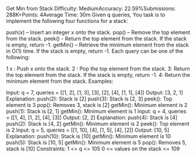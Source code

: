 Get Min from Stack
Difficulty: MediumAccuracy: 22.59%Submissions: 288K+Points: 4Average Time: 30m
Given q queries, You task is to implement the following four functions for a stack:

push(x) – Insert an integer x onto the stack.
pop() – Remove the top element from the stack.
peek() - Return the top element from the stack. If the stack is empty, return -1.
getMin() – Retrieve the minimum element from the stack in O(1) time. If the stack is empty, return -1.
Each query can be one of the following:

1 x : Push x onto the stack.
2 : Pop the top element from the stack.
3: Return the top element from the stack. If the stack is empty, return -1.
4: Return the minimum element from the stack.
Examples:

Input: q = 7, queries = [[1, 2], [1, 3], [3], [2], [4], [1, 1], [4]]
Output: [3, 2, 1]
Explanation: 
push(2): Stack is [2]
push(3): Stack is [2, 3]
peek(): Top element is 3
pop(): Removes 3, stack is [2]
getMin(): Minimum element is 2
push(1): Stack is [2, 1]
getMin(): Minimum element is 1
Input: q = 4, queries = [[1, 4], [1, 2], [4], [3]]
Output: [2, 2]
Explanation: 
push(4): Stack is [4]
push(2): Stack is [4, 2]
getMin(): Minimum element is 2
peek(): Top element is 2
Input: q = 5, queries = [[1, 10], [4], [1, 5], [4], [2]]
Output: [10, 5]
Explanation: 
push(10): Stack is [10]
getMin(): Minimum element is 10
push(5): Stack is [10, 5]
getMin(): Minimum element is 5
pop(): Removes 5, stack is [10]
Constraints:
1 <= q <= 105
0 <= values on the stack <= 109
